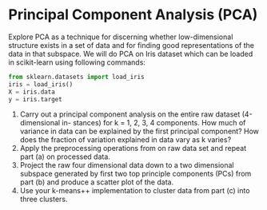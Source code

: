 # Principal Component Analysis (PCA)
Explore PCA as a technique for discerning whether low-dimensional structure exists in a set of data and for finding good representations of the data in that subspace. We will do PCA on Iris dataset which can be loaded in scikit-learn using following commands:
```python 
from sklearn.datasets import load_iris
iris = load_iris()
X = iris.data
y = iris.target
```
1. Carry out a principal component analysis on the entire raw dataset (4-dimensional in- stances) for k = 1, 2, 3, 4 components. How much of variance in data can be explained by the first principal component? How does the fraction of variation explained in data vary as k varies?
2. Apply the preprocessing operations from on raw data set and repeat part (a) on processed data.
3. Project the raw four dimensional data down to a two dimensional subspace generated by first two top principle components (PCs) from part (b) and produce a scatter plot of the data. 
4. Use your k-means++ implementation to cluster data from part (c) into three clusters.

